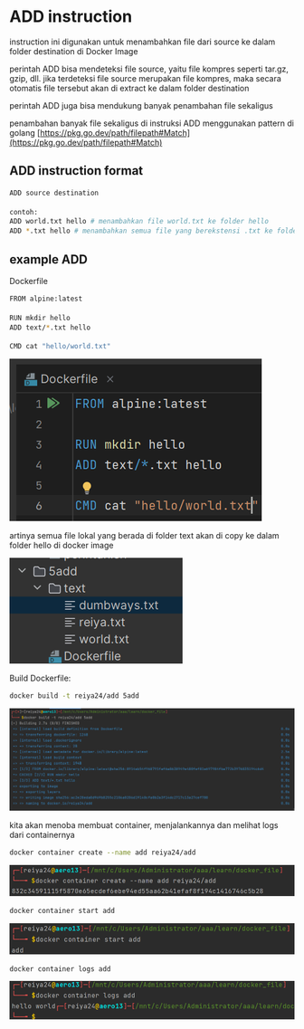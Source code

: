 # ADD instruction

instruction ini digunakan untuk menambahkan file dari source ke dalam folder destination di Docker Image

perintah ADD bisa mendeteksi file source,  yaitu file kompres seperti tar.gz, gzip, dll. jika terdeteksi file source merupakan file kompres, maka secara otomatis file tersebut akan di extract ke dalam folder destination

perintah ADD juga bisa mendukung banyak penambahan file sekaligus

penambahan banyak file sekaligus di instruksi ADD menggunakan pattern di golang [https://pkg.go.dev/path/filepath#Match](https://pkg.go.dev/path/filepath#Match)

## ADD instruction format

```bash
ADD source destination

contoh:
ADD world.txt hello # menambahkan file world.txt ke folder hello
ADD *.txt hello # menambahkan semua file yang berekstensi .txt ke folder hello
```

## example ADD

Dockerfile

```bash
FROM alpine:latest

RUN mkdir hello
ADD text/*.txt hello

CMD cat "hello/world.txt"
```

![Untitled](ADD%20instruction%206a51c3e6bb584207be91cc34dd032bed/Untitled.png)

artinya semua file lokal yang berada di folder text akan di copy ke dalam folder hello di docker image

![Untitled](ADD%20instruction%206a51c3e6bb584207be91cc34dd032bed/Untitled%201.png)

Build Dockerfile:

```bash
docker build -t reiya24/add 5add
```

![Untitled](ADD%20instruction%206a51c3e6bb584207be91cc34dd032bed/Untitled%202.png)

kita akan menoba membuat container, menjalankannya dan melihat logs dari containernya

```bash
docker container create --name add reiya24/add
```

![Untitled](ADD%20instruction%206a51c3e6bb584207be91cc34dd032bed/Untitled%203.png)

```bash
docker container start add
```

![Untitled](ADD%20instruction%206a51c3e6bb584207be91cc34dd032bed/Untitled%204.png)

```bash
docker container logs add
```

![Untitled](ADD%20instruction%206a51c3e6bb584207be91cc34dd032bed/Untitled%205.png)